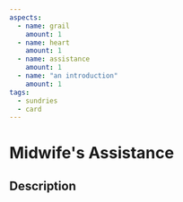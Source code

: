 ```yaml
---
aspects:
  - name: grail
    amount: 1
  - name: heart
    amount: 1
  - name: assistance
    amount: 1
  - name: "an introduction"
    amount: 1
tags:
  - sundries
  - card
---
```

# Midwife's Assistance
## Description
